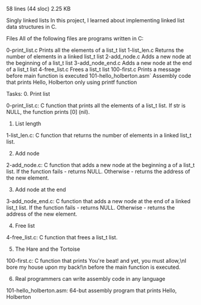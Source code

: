 
58 lines (44 sloc)  2.25 KB

Singly linked lists
In this project, I learned about implementing linked list data structures in C.

Files
All of the following files are programs written in C:


0-print_list.c	Prints all the elements of a list_t list
1-list_len.c	Returns the number of elements in a linked list_t list
2-add_node.c	Adds a new node at the beginning of a list_t list
3-add_node_end.c	Adds a new node at the end of a list_t list
4-free_list.c	Frees a list_t list
100-first.c	Prints a message before main function is executed
101-hello_holberton.asm`	Assembly code that prints Hello, Holberton only using printf function

Tasks:
0. Print list

0-print_list.c: C function that prints all the elements of a list_t list.
If str is NULL, the function prints [0] (nil).

1. List length

1-list_len.c: C function that returns the number of elements in a linked list_t list.

2. Add node

2-add_node.c: C function that adds a new node at the beginning a of a list_t list.
If the function fails - returns NULL.
Otherwise - returns the address of the new element.

3. Add node at the end

3-add_node_end.c: C function that adds a new node at the end of a linked list_t list.
If the function fails - returns NULL.
Otherwise - returns the address of the new element.

4. Free list

4-free_list.c: C function that frees a list_t list.

5. The Hare and the Tortoise

100-first.c: C function that prints You're beat! and yet, you must allow,\nI bore my house upon my back!\n before the main function is executed.

6. Real programmers can write assembly code in any language

101-hello_holberton.asm: 64-but assembly program that prints Hello, Holberton